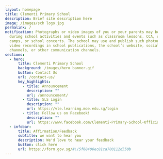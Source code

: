 ```yaml
---
layout: homepage
title: Clementi Primary School
description: Brief site description here
image: /images/sch logo.jpg
permalink: /
notification: Photographs or video images of you or your parents may be taken
  during school activities and events such as classroom lessons, CCA, school
  camps, or school concerts. The school may use and publish such photographs or
  video recordings in school publications, the school’s website, social media
  channels, or other communication channels.
sections:
  - hero:
      title: Clementi Primary School
      background: /images/hero banner.gif
      button: Contact Us
      url: /contact-us/
      key_highlights:
        - title: Announcement
          description: ""
          url: /announcement/
        - title: SLS Login
          description: ""
          url: https://vle.learning.moe.edu.sg/login
        - title: Follow us on Facebook!
          description: ""
          url: https://www.facebook.com/Clementi-Primary-School-Official-779445572142790/info/?tab=overview
  - infobar:
      title: Affirmation/Feedback
      subtitle: we want to hear you
      description: We'd love to hear your feedback
      button: click here
      url: https://form.gov.sg/#!/5f68400ec81ca700112d550b
---
```

